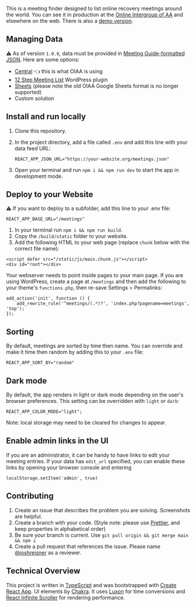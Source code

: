 This is a meeting finder designed to list online recovery meetings around the world. You can see it in production at the [Online Intergroup of AA](https://aa-intergroup.org/meetings/) and elsewhere on the web. There is also a [demo version](https://online-meeting-list.netlify.app).

## Managing Data

:warning: As of version `1.0.0`, data must be provided in [Meeting Guide-formatted JSON](https://github.com/code4recovery/spec/). Here are some options:

- [Central](https://github.com/code4recovery/central/) :point_left: this is what OIAA is using
- [12 Step Meeting List](https://wordpress.org/plugins/12-step-meeting-list/) WordPress plugin
- [Sheets](https://sheets.code4recovery.org/) (please note the old OIAA Google Sheets format is no longer supported)
- Custom solution

## Install and run locally

1. Clone this repository.
1. In the project directory, add a file called `.env` and add this line with your data feed URL:

   ```
   REACT_APP_JSON_URL="https://your-website.org/meetings.json"
   ```

1. Open your terminal and run `npm i && npm run dev` to start the app in development mode.

## Deploy to your Website

:warning: If you want to deploy to a subfolder, add this line to your .env file:

```
REACT_APP_BASE_URL="/meetings"
```

1. In your terminal run `npm i && npm run build`.
1. Copy the `/build/static` folder to your website.
1. Add the following HTML to your web page (replace `chunk` below with the correct file name):

```
<script defer src="/static/js/main.chunk.js"></script>
<div id="root"></div>
```

Your webserver needs to point inside pages to your main page. If you are using WordPress, create a page at `/meetings` and then add the following to your theme's `functions.php`, then re-save Settings > Permalinks:

```
add_action('init', function () {
    add_rewrite_rule('^meetings/(.*)?', 'index.php?pagename=meetings', 'top');
});
```

## Sorting

By default, meetings are sorted by time then name. You can override and make it time then random by adding this to your `.env` file:

```
REACT_APP_SORT_BY="random"
```

## Dark mode

By default, the app renders in light or dark mode depending on the user's browser preferences. This setting can be overridden with `light` or `dark`:

```
REACT_APP_COLOR_MODE="light";
```

Note: local storage may need to be cleared for changes to appear.

## Enable admin links in the UI

If you are an administrator, it can be handy to have links to edit your meeting entries. If your data has `edit_url` specified, you can enable these links by opening your browser console and entering

```
localStorage.setItem('admin', true)
```

## Contributing

1. Create an issue that describes the problem you are solving. Screenshots are helpful.
1. Create a branch with your code. (Style note: please use [Prettier](https://prettier.io), and keep properties in alphabetical order)
1. Be sure your branch is current. Use `git pull origin && git merge main && npm i`
1. Create a pull request that references the issue. Please name [@joshreisner](https://github.com/joshreisner) as a reviewer.

## Technical Overview

This project is written in [TypeScript](https://www.typescriptlang.org/) and was bootstrapped with [Create React App](https://github.com/facebook/create-react-app). UI elements by [Chakra](https://chakra-ui.com/). It uses [Luxon](https://moment.github.io/luxon/#/) for time conversions and [React Infinite Scroller](https://cassetterocks.github.io/react-infinite-scroller) for rendering performance.
